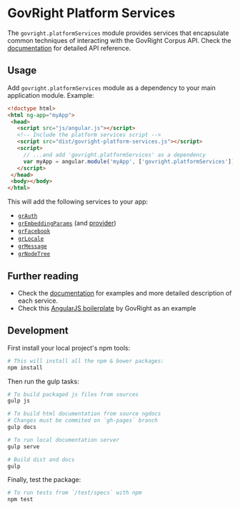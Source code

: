 # GovRight Platform Services

The `govright.platformServices` module provides services that encapsulate
common techniques of interacting with the GovRight Corpus API.
Check the [documentation](http://govright.github.io/platform-services/docs/#/api/govright.platformServices)
for detailed API reference.

## Usage

Add `govright.platformServices` module as a dependency to your main application module. Example:

```html
<!doctype html>
<html ng-app="myApp">
 <head>
   <script src="js/angular.js"></script>
   <!-- Include the platform services script -->
   <script src="dist/govright-platform-services.js"></script>
   <script>
     // ...and add 'govright.platformServices' as a dependency
     var myApp = angular.module('myApp', ['govright.platformServices']);
   </script>
 </head>
 <body></body>
</html>
```

This will add the following services to your app:

* [`grAuth`](http://govright.github.io/platform-services/docs/#/api/govright.platformServices.grAuth)
* [`grEmbeddingParams`](http://govright.github.io/platform-services/docs/#/api/govright.platformServices.grEmbeddingParams) 
(and [provider](http://govright.github.io/platform-services/docs/#/api/govright.platformServices.grEmbeddingParamsProvider))
* [`grFacebook`](http://govright.github.io/platform-services/docs/#/api/govright.platformServices.grFacebook)
* [`grLocale`](http://govright.github.io/platform-services/docs/#/api/govright.platformServices.grLocale)
* [`grMessage`](http://govright.github.io/platform-services/docs/#/api/govright.platformServices.grMessage)
* [`grNodeTree`](http://govright.github.io/platform-services/docs/#/api/govright.platformServices.grNodeTree)

## Further reading

* Check the [documentation](http://govright.github.io/platform-services/docs/#/api/govright.platformServices)
for examples and more detailed description of each service.
* Check this [AngularJS boilerplate](https://github.com/GovRight/angular-bootstrap) by GovRight as an example 

## Development

First install your local project's npm tools:

```bash
# This will install all the npm & bower packages:
npm install
```

Then run the gulp tasks:

```bash
# To build packaged js files from sources
gulp js

# To build html documentation from source ngdocs
# Changes must be commited on `gh-pages` branch
gulp docs

# To run local documentation server
gulp serve

# Build dist and docs
gulp
```

Finally, test the package:

```bash
# To run tests from `/test/specs` with npm
npm test
```
